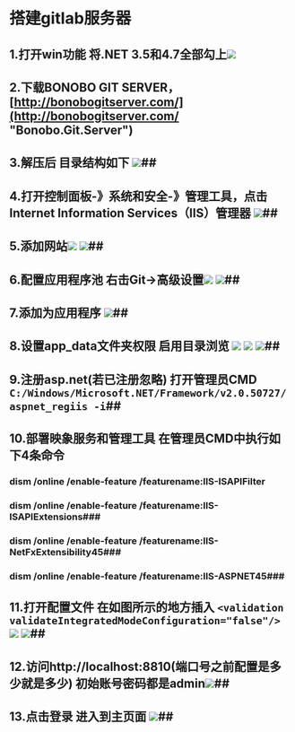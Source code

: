 # 搭建gitlab服务器 #

## 1.打开win功能 将.NET 3.5和4.7全部勾上![](https://i.imgur.com/dMp6N71.png) ##
## 2.下载BONOBO GIT SERVER，[http://bonobogitserver.com/](http://bonobogitserver.com/ "Bonobo.Git.Server") ##
## 3.解压后 目录结构如下 ![](https://i.imgur.com/cg4945J.png)##
## 4.打开控制面板-》系统和安全-》管理工具，点击Internet Information Services（IIS）管理器 ![](https://i.imgur.com/eg1yejC.png)##
## 5.添加网站![](https://i.imgur.com/spbJfLj.png)  ![](https://i.imgur.com/PktXfsC.png)##
## 6.配置应用程序池 右击Git->高级设置![](https://i.imgur.com/NBZJuEw.png) ![](https://i.imgur.com/1u7YQ84.png)##
## 7.添加为应用程序 ![](https://i.imgur.com/bUh1P0k.png)##
## 8.设置app_data文件夹权限 启用目录浏览 ![](https://i.imgur.com/pfBmOsF.png) ![](https://i.imgur.com/fRTeMNT.png) ![](https://i.imgur.com/EYzmyJU.png)##
## 9.注册asp.net(若已注册忽略) 打开管理员CMD `C:/Windows/Microsoft.NET/Framework/v2.0.50727/aspnet_regiis -i`##
## 10.部署映象服务和管理工具 在管理员CMD中执行如下4条命令 ##
### dism /online /enable-feature /featurename:IIS-ISAPIFilter ###
### dism /online /enable-feature /featurename:IIS-ISAPIExtensions###
### dism /online /enable-feature /featurename:IIS-NetFxExtensibility45###
### dism /online /enable-feature /featurename:IIS-ASPNET45###
## 11.打开配置文件 在如图所示的地方插入 `<validation validateIntegratedModeConfiguration="false"/>` ![](https://i.imgur.com/kFJv5tm.png)  ![](https://i.imgur.com/pwl3TW9.png)##
## 12.访问http://localhost:8810(端口号之前配置是多少就是多少)  初始账号密码都是admin![](https://i.imgur.com/NpetKpV.png)##
## 13.点击登录 进入到主页面 ![](https://i.imgur.com/DiDse43.png)##


